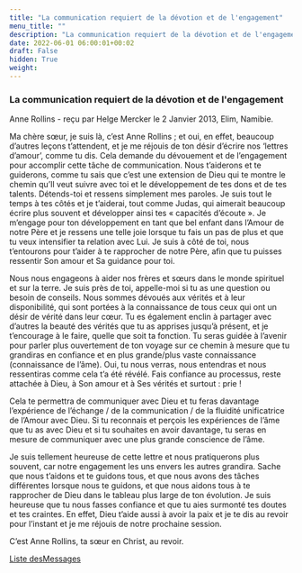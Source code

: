 ```yaml
---
title: "La communication requiert de la dévotion et de l'engagement"
menu_title: ""
description: "La communication requiert de la dévotion et de l'engagement"
date: 2022-06-01 06:00:01+00:02
draft: False
hidden: True
weight:
---
```

### La communication requiert de la dévotion et de l'engagement

Anne Rollins - reçu par Helge Mercker le 2 Janvier 2013, Elim, Namibie.

Ma chère sœur, je suis là, c’est Anne Rollins ; et oui, en effet, beaucoup d’autres leçons t’attendent, et je me réjouis de ton désir d’écrire nos ‘lettres d’amour’, comme tu dis. Cela demande du dévouement et de l’engagement pour accomplir cette tâche de communication. Nous t’aiderons et te guiderons, comme tu sais que c’est une extension de Dieu qui te montre le chemin qu’Il veut suivre avec toi et le développement de tes dons et de tes talents. Détends-toi et ressens simplement mes paroles. Je suis tout le temps à tes côtés et je t’aiderai, tout comme Judas, qui aimerait beaucoup écrire plus souvent et développer ainsi tes « capacités d’écoute ». Je m’engage pour ton développement en tant que bel enfant dans l’Amour de notre Père et je ressens une telle joie lorsque tu fais un pas de plus et que tu veux intensifier ta relation avec Lui. Je suis à côté de toi, nous t’entourons pour t’aider à te rapprocher de notre Père, afin que tu puisses ressentir Son amour et Sa guidance pour toi.

Nous nous engageons à aider nos frères et sœurs dans le monde spirituel et sur la terre. Je suis près de toi, appelle-moi si tu as une question ou besoin de conseils. Nous sommes dévoués aux vérités et à leur disponibilité, qui sont portées à la connaissance de tous ceux qui ont un désir de vérité dans leur cœur. Tu es également enclin à partager avec d’autres la beauté des vérités que tu as apprises jusqu’à présent, et je t’encourage à le faire, quelle que soit ta fonction. Tu seras guidée à l’avenir pour parler plus ouvertement de ton voyage sur ce chemin à mesure que tu grandiras en confiance et en plus grande/plus vaste connaissance (connaissance de l’âme). Oui, tu nous verras, nous entendras et nous ressentiras comme cela t’a été révélé. Fais confiance au processus, reste attachée à Dieu, à Son amour et à Ses vérités et surtout : prie !

Cela te permettra de communiquer avec Dieu et tu feras davantage l’expérience de l’échange / de la communication / de la fluidité unificatrice de l’Amour avec Dieu. Si tu reconnais et perçois les expériences de l’âme que tu as avec Dieu et si tu souhaites en avoir davantage, tu seras en mesure de communiquer avec une plus grande conscience de l’âme.

Je suis tellement heureuse de cette lettre et nous pratiquerons plus souvent, car notre engagement les uns envers les autres grandira. Sache que nous t’aidons et te guidons tous, et que nous avons des tâches différentes lorsque nous te guidons, et que nous aidons tous à te rapprocher de Dieu dans le tableau plus large de ton évolution. Je suis heureuse que tu nous fasses confiance et que tu aies surmonté tes doutes et tes craintes. En effet, Dieu t’aide aussi à avoir la paix et je te dis au revoir pour l’instant et je me réjouis de notre prochaine session.

C’est Anne Rollins, ta sœur en Christ, au revoir.

[Liste desMessages](/fr-contemporary-messages/fr-contemporary-messages-by-date-order/fr-contemporary-messages-2013)
